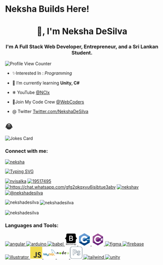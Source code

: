 <h1>Neksha Builds Here!</h1>

<h1 align="center">👋, I'm Neksha DeSilva</h1>
<h3 align="center">I'm A Full Stack Web Developer, Entrepreneur, and a Sri Lankan Student.</h3>

![Profile View Counter](https://komarev.com/ghpvc/?username=nekshadesilva)

- ✨Interested In : _*Programming*_

- 🌱 I’m currently learning **Unity, C#**

- ❄ YouTube [@NClx](Youtube.com/NClx)

- 🤝Join My Code Crew [@WebCoders](https://chat.whatsapp.com/Gfg2qKQXyu6IsIBTue3aBV)

- @ Twitter [Twitter.com/NekshaDeSilva](Twitter.com/NekshaDeSilva)

## 😂 
![Jokes Card](https://readme-jokes.vercel.app/api)

<h3 align="left">Connect with me:</h3>
<p align="left"> <a href="https://twitter.com/nekshadesilva" target="blank"><img src="https://img.shields.io/twitter/follow/nekshadesilva?logo=twitter&style=for-the-badge" alt="neksha" /></a> </p>
<a href="https://git.io/typing-svg"><img src="https://readme-typing-svg.demolab.com?font=Fira+Code&pause=1000&width=435&lines=Fullstack+Web+Developer;Proud+Anandian;UX+Designer; Entrepreneur" alt="Typing SVG" /></a>


<p align="left">
<a href="https://twitter.com/nekshadesilva" target="blank"><img align="center" src="https://raw.githubusercontent.com/rahuldkjain/github-profile-readme-generator/master/src/images/icons/Social/twitter.svg" alt="nvisalka" height="30" width="40" /></a>
<a href="https://stackoverflow.com/users/19517495" target="blank"><img align="center" src="https://raw.githubusercontent.com/rahuldkjain/github-profile-readme-generator/master/src/images/icons/Social/stack-overflow.svg" alt="19517495" height="30" width="40" /></a>
<a href="https://dribbble.com/https://chat.whatsapp.com/gfg2qkqxyu6isibtue3abv" target="blank"><img align="center" src="https://raw.githubusercontent.com/rahuldkjain/github-profile-readme-generator/master/src/images/icons/Social/dribbble.svg" alt="https://chat.whatsapp.com/gfg2qkqxyu6isibtue3abv" height="30" width="40" /></a>
<a href="https://www.youtube.com/c/nekshav" target="blank"><img align="center" src="https://raw.githubusercontent.com/rahuldkjain/github-profile-readme-generator/master/src/images/icons/Social/youtube.svg" alt="nekshav" height="30" width="40" /></a>
<a href="https://www.leetcode.com/@nekshadesilva" target="blank"><img align="center" src="https://raw.githubusercontent.com/rahuldkjain/github-profile-readme-generator/master/src/images/icons/Social/leet-code.svg" alt="@nekshadesilva" height="30" width="40" /></a>
</p>
<p><img align="left" src="https://github-readme-stats.vercel.app/api/top-langs?username=nekshadesilva&show_icons=true&locale=en&theme=dark" alt="nekshadesilva" /></p>

<p>&nbsp;<img align="center" src="https://github-readme-stats.vercel.app/api?username=nekshadesilva&show_icons=true&locale=en" alt="nekshadesilva" /></p>

<p><img align="center" src="https://github-readme-streak-stats.herokuapp.com/?user=nekshadesilva&" alt="nekshadesilva" /></p>
<h3 align="left">Languages and Tools:</h3>
<p align="left"> <a href="https://angular.io" target="_blank" rel="noreferrer"> <img src="https://angular.io/assets/images/logos/angular/angular.svg" alt="angular" width="40" height="40"/> </a> <a href="https://www.arduino.cc/" target="_blank" rel="noreferrer"> <img src="https://cdn.worldvectorlogo.com/logos/arduino-1.svg" alt="arduino" width="40" height="40"/> </a> <a href="https://babeljs.io/" target="_blank" rel="noreferrer"> <img src="https://www.vectorlogo.zone/logos/babeljs/babeljs-icon.svg" alt="babel" width="40" height="40"/> </a> <a href="https://getbootstrap.com" target="_blank" rel="noreferrer"> <img src="https://raw.githubusercontent.com/devicons/devicon/master/icons/bootstrap/bootstrap-plain-wordmark.svg" alt="bootstrap" width="40" height="40"/> </a> <a href="https://www.w3schools.com/cpp/" target="_blank" rel="noreferrer"> <img src="https://raw.githubusercontent.com/devicons/devicon/master/icons/cplusplus/cplusplus-original.svg" alt="cplusplus" width="40" height="40"/> </a> <a href="https://www.w3schools.com/cs/" target="_blank" rel="noreferrer"> <img src="https://raw.githubusercontent.com/devicons/devicon/master/icons/csharp/csharp-original.svg" alt="csharp" width="40" height="40"/> </a> <a href="https://www.figma.com/" target="_blank" rel="noreferrer"> <img src="https://www.vectorlogo.zone/logos/figma/figma-icon.svg" alt="figma" width="40" height="40"/> </a> <a href="https://firebase.google.com/" target="_blank" rel="noreferrer"> <img src="https://www.vectorlogo.zone/logos/firebase/firebase-icon.svg" alt="firebase" width="40" height="40"/> </a> <a href="https://www.adobe.com/in/products/illustrator.html" target="_blank" rel="noreferrer"> <img src="https://www.vectorlogo.zone/logos/adobe_illustrator/adobe_illustrator-icon.svg" alt="illustrator" width="40" height="40"/> </a> <a href="https://developer.mozilla.org/en-US/docs/Web/JavaScript" target="_blank" rel="noreferrer"> <img src="https://raw.githubusercontent.com/devicons/devicon/master/icons/javascript/javascript-original.svg" alt="javascript" width="40" height="40"/> </a> <a href="https://www.mysql.com/" target="_blank" rel="noreferrer"> <img src="https://raw.githubusercontent.com/devicons/devicon/master/icons/mysql/mysql-original-wordmark.svg" alt="mysql" width="40" height="40"/> </a> <a href="https://nodejs.org" target="_blank" rel="noreferrer"> <img src="https://raw.githubusercontent.com/devicons/devicon/master/icons/nodejs/nodejs-original-wordmark.svg" alt="nodejs" width="40" height="40"/> </a> <a href="https://www.photoshop.com/en" target="_blank" rel="noreferrer"> <img src="https://raw.githubusercontent.com/devicons/devicon/master/icons/photoshop/photoshop-line.svg" alt="photoshop" width="40" height="40"/> </a> <a href="https://tailwindcss.com/" target="_blank" rel="noreferrer"> <img src="https://www.vectorlogo.zone/logos/tailwindcss/tailwindcss-icon.svg" alt="tailwind" width="40" height="40"/> </a> <a href="https://unity.com/" target="_blank" rel="noreferrer"> <img src="https://www.vectorlogo.zone/logos/unity3d/unity3d-icon.svg" alt="unity" width="40" height="40"/> </a> </p>


